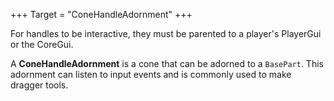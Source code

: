 +++
Target = "ConeHandleAdornment"
+++

For handles to be interactive, they must be parented to a player's PlayerGui or the CoreGui.A **ConeHandleAdornment** is a cone that can be adorned to a `BasePart`. This adornment can listen to input events and is commonly used to make dragger tools.